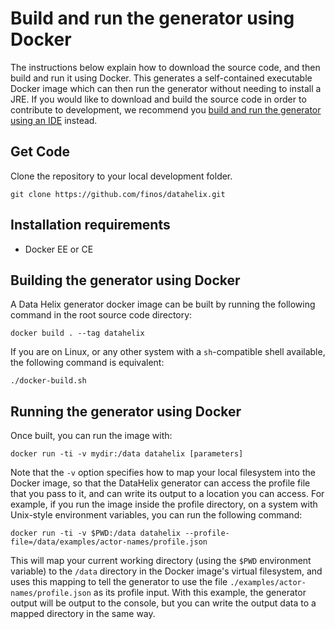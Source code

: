 # Build and run the generator using Docker

The instructions below explain how to download the source code, and then build and run it using Docker.  This generates a self-contained executable Docker image which can then run the generator without needing to install a JRE.  If you would like to download and build the source code in order to contribute to development, we recommend you [build and run the generator using an IDE](../user/gettingStarted/BuildAndRun.md) instead.

## Get Code

Clone the repository to your local development folder.

```
git clone https://github.com/finos/datahelix.git
```

## Installation requirements

* Docker EE or CE

## Building the generator using Docker

A Data Helix generator docker image can be built by running the following command in the root source code directory:

```
docker build . --tag datahelix
```

If you are on Linux, or any other system with a `sh`-compatible shell available, the following command is equivalent:

```
./docker-build.sh
```

## Running the generator using Docker

Once built, you can run the image with:

```
docker run -ti -v mydir:/data datahelix [parameters]
```

Note that the `-v` option specifies how to map your local filesystem into the Docker image, so that the DataHelix generator can access the profile file that you pass to it, and can write its output to a location you can access.  For example, if you run the image inside the profile directory, on a system with Unix-style environment variables, you can run the following command:

```
docker run -ti -v $PWD:/data datahelix --profile-file=/data/examples/actor-names/profile.json
```

This will map your current working directory (using the `$PWD` environment variable) to the `/data` directory in the Docker image's virtual filesystem, and uses this mapping to tell the generator to use the file `./examples/actor-names/profile.json` as its profile input.  With this example, the generator output will be output to the console, but you can write the output data to a mapped directory in the same way.